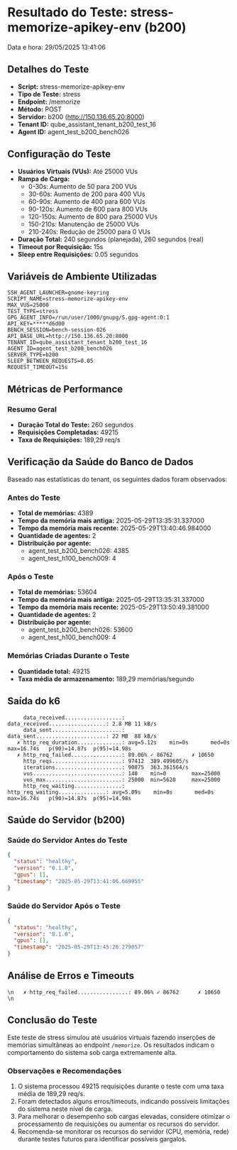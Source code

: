 # Resultado do Teste: stress-memorize-apikey-env (b200)

Data e hora: 29/05/2025 13:41:06

## Detalhes do Teste

* **Script:** stress-memorize-apikey-env
* **Tipo de Teste:** stress
* **Endpoint:** /memorize
* **Método:** POST
* **Servidor:** b200 (http://150.136.65.20:8000)
* **Tenant ID:** qube_assistant_tenant_b200_test_16
* **Agent ID:** agent_test_b200_bench026

## Configuração do Teste

* **Usuários Virtuais (VUs):** Até 25000 VUs
* **Rampa de Carga:**
  * 0-30s: Aumento de 50 para 200 VUs
  * 30-60s: Aumento de 200 para 400 VUs
  * 60-90s: Aumento de 400 para 600 VUs
  * 90-120s: Aumento de 600 para 800 VUs
  * 120-150s: Aumento de 800 para 25000 VUs
  * 150-210s: Manutenção de 25000 VUs
  * 210-240s: Redução de 25000 para 0 VUs
* **Duração Total:** 240 segundos (planejada), 260 segundos (real)
* **Timeout por Requisição:** 15s
* **Sleep entre Requisições:** 0.05 segundos

## Variáveis de Ambiente Utilizadas

```
SSH_AGENT_LAUNCHER=gnome-keyring
SCRIPT_NAME=stress-memorize-apikey-env
MAX_VUS=25000
TEST_TYPE=stress
GPG_AGENT_INFO=/run/user/1000/gnupg/S.gpg-agent:0:1
API_KEY=*****d6d00
BENCH_SESSION=bench-session-026
API_BASE_URL=http://150.136.65.20:8000
TENANT_ID=qube_assistant_tenant_b200_test_16
AGENT_ID=agent_test_b200_bench026
SERVER_TYPE=b200
SLEEP_BETWEEN_REQUESTS=0.05
REQUEST_TIMEOUT=15s
```

## Métricas de Performance

### Resumo Geral
* **Duração Total do Teste:** 260 segundos
* **Requisições Completadas:** 49215
* **Taxa de Requisições:** 189,29 req/s

## Verificação da Saúde do Banco de Dados

Baseado nas estatísticas do tenant, os seguintes dados foram observados:

### Antes do Teste
* **Total de memórias:** 4389
* **Tempo da memória mais antiga:** 2025-05-29T13:35:31.337000
* **Tempo da memória mais recente:** 2025-05-29T13:40:46.984000
* **Quantidade de agentes:** 2
* **Distribuição por agente:**
  * agent_test_b200_bench026: 4385
  * agent_test_h100_bench009: 4

### Após o Teste
* **Total de memórias:** 53604
* **Tempo da memória mais antiga:** 2025-05-29T13:35:31.337000
* **Tempo da memória mais recente:** 2025-05-29T13:50:49.381000
* **Quantidade de agentes:** 2
* **Distribuição por agente:**
  * agent_test_b200_bench026: 53600
  * agent_test_h100_bench009: 4

### Memórias Criadas Durante o Teste
* **Quantidade total:** 49215
* **Taxa média de armazenamento:** 189,29 memórias/segundo

## Saída do k6

```
     data_received..................:      data_received..................: 2.8 MB 11 kB/s
     data_sent......................:      data_sent......................: 22 MB  88 kB/s
   ✗ http_req_duration..............: avg=5.12s    min=0s       med=0s     max=16.74s   p(90)=14.87s  p(95)=14.98s 
   ✗ http_req_failed................: 89.06% ✓ 86762      ✗ 10650  
     http_reqs......................: 97412  389.499605/s
     iterations.....................: 90875  363.361564/s
     vus............................: 140    min=0        max=25000
     vus_max........................: 25000  min=5620     max=25000
     http_req_waiting...............:      http_req_waiting...............: avg=5.09s    min=0s       med=0s     max=16.74s   p(90)=14.87s  p(95)=14.98s 
```

## Saúde do Servidor (b200)

### Saúde do Servidor Antes do Teste
```json
{
  "status": "healthy",
  "version": "0.1.0",
  "gpus": [],
  "timestamp": "2025-05-29T13:41:06.669955"
}
```

### Saúde do Servidor Após o Teste
```json
{
  "status": "healthy",
  "version": "0.1.0",
  "gpus": [],
  "timestamp": "2025-05-29T13:45:26.279057"
}
```

## Análise de Erros e Timeouts

```\n   ✗ http_req_failed................: 89.06% ✓ 86762      ✗ 10650  \n```

## Conclusão do Teste

Este teste de stress simulou até  usuários virtuais fazendo inserções de memórias simultâneas ao endpoint `/memorize`. Os resultados indicam o comportamento do sistema sob carga extremamente alta.

### Observações e Recomendações

1. O sistema processou 49215 requisições durante o teste com uma taxa média de 189,29 req/s.
2. Foram detectados alguns erros/timeouts, indicando possíveis limitações do sistema neste nível de carga.
3. Para melhorar o desempenho sob cargas elevadas, considere otimizar o processamento de requisições ou aumentar os recursos do servidor.
4. Recomenda-se monitorar os recursos do servidor (CPU, memória, rede) durante testes futuros para identificar possíveis gargalos.
